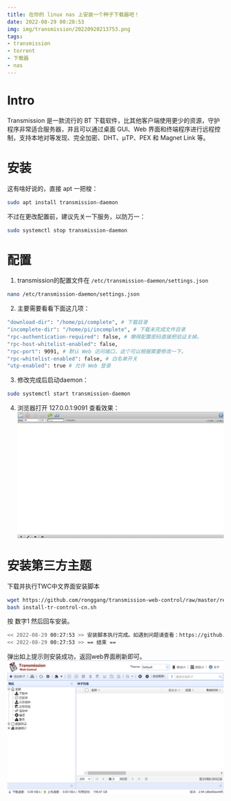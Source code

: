 ```yaml
---
title: 在你的 linux nas 上安装一个种子下载器吧！
date: 2022-08-29 00:28:53
img: img/transmission/20220920213753.png
tags:
- transmission
- torrent
- 下载器
- nas
---
```

# Intro
Transmission 是一款流行的 BT 下载软件，比其他客户端使用更少的资源，守护程序非常适合服务器，并且可以通过桌面 GUI、Web 界面和终端程序进行远程控制，支持本地对等发现、完全加密、DHT、µTP、PEX 和 Magnet Link 等。
# 安装
这有啥好说的，直接 apt 一把梭：
```bash
sudo apt install transmission-daemon
```
不过在更改配置前，建议先关一下服务，以防万一：
```bash
sudo systemctl stop transmission-daemon
```

# 配置
1. transmission的配置文件在 `/etc/transmission-daemon/settings.json`
```bash
nano /etc/transmission-daemon/settings.json
```
2. 主要需要看看下面这几项：
```bash
"download-dir": "/home/pi/complete", # 下载目录 
"incomplete-dir": "/home/pi/incomplete", # 下载未完成文件目录
"rpc-authentication-required": false, # 懒得配置密码直接把验证关掉。
"rpc-host-whitelist-enabled": false,
"rpc-port": 9091, # 默认 Web 访问端口，这个可以根据需要修改一下。
"rpc-whitelist-enabled": false, # 白名单开关
"utp-enabled": true # 允许 Web 登录
```
3. 修改完成后启动daemon：
```bash
sudo systemctl start transmission-daemon
```
4. 浏览器打开 127.0.0.1:9091 查看效果：
![](/img/transmission/20220920213841.png)  

# 安装第三方主题
下载并执行TWC中文界面安装脚本
```bash
wget https://github.com/ronggang/transmission-web-control/raw/master/release/install-tr-control-cn.sh
bash install-tr-control-cn.sh
```
按 数字1 然后回车安装。
```bash
<< 2022-08-29 00:27:53 >> 安装脚本执行完成。如遇到问题请查看：https://github.com/ronggang/transmission-web-control/wiki
<< 2022-08-29 00:27:53 >> == 结束 ==
```
弹出如上提示则安装成功，返回web界面刷新即可。
![](/img/transmission/20220920213753.png)